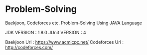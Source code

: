 # Problem-Solving
Baekjoon, Codeforces etc. Problem-Solving
Using JAVA Language

JDK VERSION : 1.8.0
JUnit VERSION : 4

Baekjoon Url : https://www.acmicpc.net/
Codeforces Url : http://codeforces.com/
